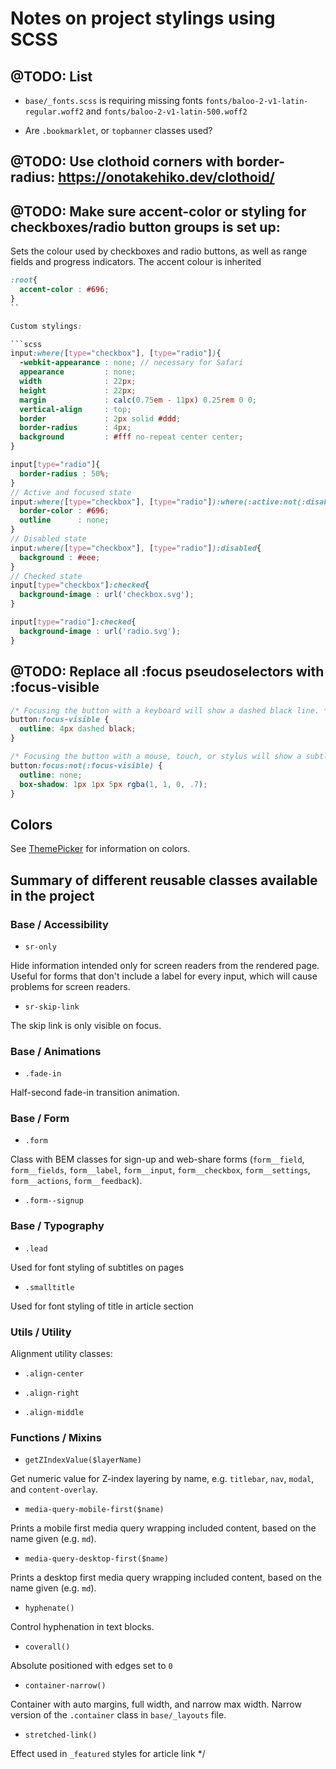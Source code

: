 # Notes on project stylings using SCSS

## @TODO: List

- `base/_fonts.scss` is requiring missing fonts `fonts/baloo-2-v1-latin-regular.woff2` and `fonts/baloo-2-v1-latin-500.woff2`

- Are `.bookmarklet`, or `topbanner` classes used?

## @TODO: Use clothoid corners with border-radius: https://onotakehiko.dev/clothoid/

## @TODO: Make sure accent-color or styling for checkboxes/radio button groups is set up:

Sets the colour used by checkboxes and radio buttons, as well as range fields and progress indicators. The accent colour is inherited

```scss
:root{
  accent-color : #696;
}
``

Custom stylings:

```scss
input:where([type="checkbox"], [type="radio"]){
  -webkit-appearance : none; // necessary for Safari
  appearance         : none;
  width              : 22px;
  height             : 22px;
  margin             : calc(0.75em - 11px) 0.25rem 0 0;
  vertical-align     : top;
  border             : 2px solid #ddd;
  border-radius      : 4px;
  background         : #fff no-repeat center center;
}

input[type="radio"]{
  border-radius : 50%;
}
// Active and focused state
input:where([type="checkbox"], [type="radio"]):where(:active:not(:disabled), :focus){
  border-color : #696;
  outline      : none;
}
// Disabled state
input:where([type="checkbox"], [type="radio"]):disabled{
  background : #eee;
}
// Checked state
input[type="checkbox"]:checked{
  background-image : url('checkbox.svg');
}

input[type="radio"]:checked{
  background-image : url('radio.svg');
}
```

## @TODO: Replace all :focus pseudoselectors with :focus-visible

```css
/* Focusing the button with a keyboard will show a dashed black line. */
button:focus-visible {
  outline: 4px dashed black;
}

/* Focusing the button with a mouse, touch, or stylus will show a subtle drop shadow. */
button:focus:not(:focus-visible) {
  outline: none;
  box-shadow: 1px 1px 5px rgba(1, 1, 0, .7);
}
```

## Colors

See [ThemePicker](../script/modules/themepicker/README.md) for information on colors.

## Summary of different reusable classes available in the project

### Base / Accessibility

- `sr-only`

Hide information intended only for screen readers from the rendered page. Useful for forms that don't include a label for every input, which will cause problems for screen readers.

- `sr-skip-link`

The skip link is only visible on focus.



### Base / Animations

- `.fade-in`

Half-second fade-in transition animation.



### Base / Form

- `.form`

Class with BEM classes for sign-up and web-share forms (`form__field`, `form__fields`, `form__label`, `form__input`, `form__checkbox`, `form__settings`, `form__actions`, `form__feedback`).

- `.form--signup`



### Base / Typography

- `.lead`

Used for font styling of subtitles on pages

- `.smalltitle`

Used for font styling of title in article section



### Utils / Utility

Alignment utility classes:

- `.align-center`

- `.align-right`

- `.align-middle`



### Functions / Mixins

- `getZIndexValue($layerName)`

Get numeric value for Z-index layering by name, e.g. `titlebar`, `nav`, `modal`, and `content-overlay`.

- `media-query-mobile-first($name)`

Prints a mobile first media query wrapping included content, based on the name given (e.g. `md`).

- `media-query-desktop-first($name)`

Prints a desktop first media query wrapping included content, based on the name given (e.g. `md`).

- `hyphenate()`

Control hyphenation in text blocks.

- `coverall()`

Absolute positioned with edges set to `0`

- `container-narrow()`

Container with auto margins, full width, and narrow max width. Narrow version of the `.container` class in `base/_layouts` file.

- `stretched-link()`

Effect used in `_featured` styles for article link */





